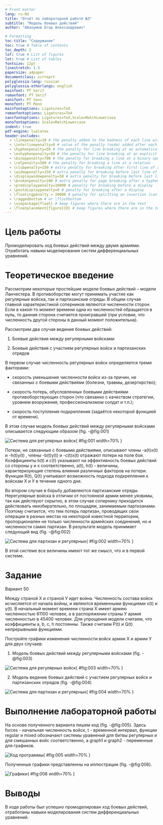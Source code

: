 ```yaml
---
# Front matter
lang: ru-RU
title: "Отчёт по лабораторной работе №3"
subtitle: "Модель боевых действий"
author: "Абакумов Егор Александрович"

# Formatting
toc-title: "Содержание"
toc: true # Table of contents
toc_depth: 2
lof: true # List of figures
lot: true # List of tables
fontsize: 12pt
linestretch: 1.5
papersize: a4paper
documentclass: scrreprt
polyglossia-lang: russian
polyglossia-otherlangs: english
mainfont: PT Serif
romanfont: PT Serif
sansfont: PT Sans
monofont: PT Mono
mainfontoptions: Ligatures=TeX
romanfontoptions: Ligatures=TeX
sansfontoptions: Ligatures=TeX,Scale=MatchLowercase
monofontoptions: Scale=MatchLowercase
indent: true
pdf-engine: lualatex
header-includes:
  - \linepenalty=10 # the penalty added to the badness of each line within a paragraph (no associated penalty node) Increasing the value makes tex try to have fewer lines in the paragraph.
  - \interlinepenalty=0 # value of the penalty (node) added after each line of a paragraph.
  - \hyphenpenalty=50 # the penalty for line breaking at an automatically inserted hyphen
  - \exhyphenpenalty=50 # the penalty for line breaking at an explicit hyphen
  - \binoppenalty=700 # the penalty for breaking a line at a binary operator
  - \relpenalty=500 # the penalty for breaking a line at a relation
  - \clubpenalty=150 # extra penalty for breaking after first line of a paragraph
  - \widowpenalty=150 # extra penalty for breaking before last line of a paragraph
  - \displaywidowpenalty=50 # extra penalty for breaking before last line before a display math
  - \brokenpenalty=100 # extra penalty for page breaking after a hyphenated line
  - \predisplaypenalty=10000 # penalty for breaking before a display
  - \postdisplaypenalty=0 # penalty for breaking after a display
  - \floatingpenalty = 20000 # penalty for splitting an insertion (can only be split footnote in standard LaTeX)
  - \raggedbottom # or \flushbottom
  - \usepackage{float} # keep figures where there are in the text
  - \floatplacement{figure}{H} # keep figures where there are in the text
---
```


# Цель работы

Промоделировать ход боевых действий между двумя армиями. Отработать навыки моделирования систем дифференциальных уравнений.

# Теоретическое введение

Рассмотрим некоторые простейшие модели боевых действий – модели
Ланчестера. В противоборстве могут принимать участие как регулярные войска,
так и партизанские отряды. В общем случае главной характеристикой соперников
являются численности сторон. Если в какой-то момент времени одна из
численностей обращается в нуль, то данная сторона считается проигравшей (при
условии, что численность другой стороны в данный момент положительна).

Рассмотрим два случая ведения боевых действий:

1. Боевые действия между регулярными войсками

2. Боевые действия с участием регулярных войск и партизанских
отрядов

В первом случае численность регулярных войск определяется тремя
факторами:

- скорость уменьшения численности войск из-за причин, не связанных с
боевыми действиями (болезни, травмы, дезертирство);

- скорость потерь, обусловленных боевыми действиями
противоборствующих сторон (что связанно с качеством стратегии,
уровнем вооружения, профессионализмом солдат и т.п.);

- скорость поступления подкрепления (задаётся некоторой функцией от
времени).

В этом случае модель боевых действий между регулярными войсками
описывается следующим образом (fig. -@fig:001)

![Система для регулярных войск](image/01.jpg){ #fig:001 width=70% }

Потери, не связанные с боевыми действиями, описывают члены -a(t)x(t) и -h(t)y(t)
, члены -b(t)y(t) и -c(t)x(t) отражают потери на поле боя.
Коэффициенты b(t) и c(t) указывают на эффективность боевых действий со
стороны у и х соответственно, a(t), h(t) - величины, характеризующие степень
влияния различных факторов на потери. Функции R(t), Q(t) учитывают 
возможность подхода подкрепления к войскам Х и У в течение одного дня.

Во втором случае в борьбу добавляются партизанские отряды. Нерегулярные
войска в отличии от постоянной армии менее уязвимы, так как действуют скрытно,
в этом случае сопернику приходится действовать неизбирательно, по площадям,
занимаемым партизанами. Поэтому считается, что тем потерь партизан,
проводящих свои операции в разных местах на некоторой известной территории,
пропорционален не только численности армейских соединений, но и численности
самих партизан. В результате модель принимает следующий вид (fig. -@fig:002)

![Система для партизан и регулярных](image/02.jpg){ #fig:002 width=70% }

В этой системе все величины имеют тот же смысл, что и в первой системе.

# Задание

Вариант 50

Между страной Х и страной У идет война. Численность состава войск
исчисляется от начала войны, и являются временными функциями x(t) и y(t). В
начальный момент времени страна Х имеет армию численностью 61100 человек, а
в распоряжении страны У армия численностью в 45400 человек. Для упрощения
модели считаем, что коэффициенты a, b, c, h постоянны. Также считаем P(t) и Q(t)
непрерывными функциями.

Постройте графики изменения численности войск армии Х и армии У для
двух случаев:

1. Модель боевых действий между регулярными войсками (fig. -@fig:003)

![Система для регулярных войск](image/03.jpg){ #fig:003 width=70% }

2. Модель ведение боевых действий с участием регулярных войск и
партизанских отрядов (fig. -@fig:004)

![Система для партизан и регулярных](image/04.jpg){ #fig:004 width=70% }

# Выполнение лабораторной работы

На основе полученного варианта пишем код (fig. -@fig:005).
Здесь forces - начальная численность войск, t - временной интервал, 
функции regular и mixed обозначают системы уравнений для битвы регулярных и для смешанных войс соответственно, 
а graph1 и graph2 - переменные для графиков.

![Код программы](image/05.jpg){ #fig:005 width=70% }

Полученные графики представленны на иллюстрации (fig. -@fig:006). 

![Графики](image/06.jpg){ #fig:006 width=70% }

# Выводы

В ходе работы был успешно промоделирован ход боевых действий, отработаны навыки моделирования систем дифференциальных уравнений.